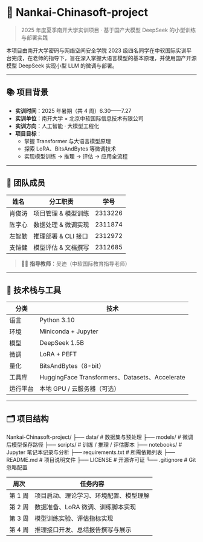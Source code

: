 # 🚀 Nankai-Chinasoft-project

> 2025 年度夏季南开大学实训项目 · 基于国产大模型 DeepSeek 的小型训练与部署实践

本项目由南开大学密码与网络空间安全学院 2023 级四名同学在中软国际实训平台完成，在老师的指导下，旨在深入掌握大语言模型的基本原理，并使用国产开源模型 DeepSeek 实现小型 LLM 的微调与部署。

---

## 📚 项目背景

- **实训时间**：2025 年暑期（共 4 周）6.30——7.27
- **实训单位**：南开大学 × 北京中软国际信息技术有限公司
- **实训方向**：人工智能 · 大模型工程化
- **项目目标**：
  - 掌握 Transformer 与大语言模型原理
  - 探索 LoRA、BitsAndBytes 等微调技术
  - 实现模型训练 → 推理 → 评估 → 应用全流程

---
## 👥 团队成员

| 姓名   | 分工职责               | 学号     |
|--------|------------------------|----------|
| 肖俊涛 | 项目管理 & 模型训练    | 2313226  |
| 陈字心 | 数据处理 & 微调实现    | 2311874  |
| 左智勤 | 推理部署 & CLI 接口    | 2312972  |
| 支恺健 | 模型评估 & 文档撰写    | 2312685  |

> 🧑‍🏫 **指导教师**：吴迪（中软国际教育指导老师）

---

## 🧰 技术栈与工具

| 分类 | 技术 |
|------|------|
| 语言 | Python 3.10 |
| 环境 | Miniconda + Jupyter |
| 模型 | DeepSeek 1.5B |
| 微调 | LoRA + PEFT |
| 量化 | BitsAndBytes（8-bit） |
| 工具库 | HuggingFace Transformers、Datasets、Accelerate |
| 运行平台 | 本地 GPU / 云服务器（可选） |

---

## 🗂 项目结构
Nankai-Chinasoft-project/
├── data/ # 数据集与预处理
├── models/ # 微调后模型保存路径
├── scripts/ # 训练 / 推理 / 评估脚本
├── notebooks/ # Jupyter 笔记本记录与分析
├── requirements.txt # 所需依赖列表
├── README.md # 项目说明文件
├── LICENSE # 开源许可证
└── .gitignore # Git忽略配置

| 周次    | 任务内容                |
| ----- | ------------------- |
| 第 1 周 | 项目启动、理论学习、环境配置、模型理解 |
| 第 2 周 | 数据准备、LoRA 微调、训练脚本实现 |
| 第 3 周 | 模型训练实验、评估指标实现       |
| 第 4 周 | 推理接口开发、总结报告撰写与展示    |
